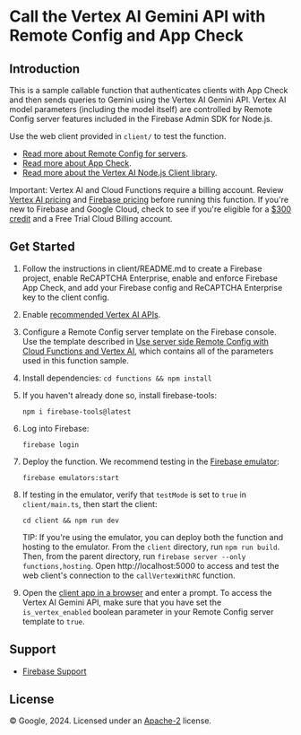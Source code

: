 Call the Vertex AI Gemini API with Remote Config and App Check
==============================================================

Introduction
------------

This is a sample callable function that authenticates clients with App
Check and then sends queries to Gemini using the Vertex AI Gemini API. Vertex
AI model parameters (including the model itself) are controlled by
Remote Config server features included in the Firebase Admin SDK for
Node.js.

Use the web client provided in `client/` to test the function.

- [Read more about Remote Config for servers](https://firebase.google.com/docs/remote-config/server).
- [Read more about App Check](https://firebase.google.com/docs/app-check).
- [Read more about the Vertex AI Node.js Client library](https://cloud.google.com/nodejs/docs/reference/aiplatform/latest).

Important:  Vertex AI and Cloud Functions require a billing account. Review
[Vertex AI pricing](https://cloud.google.com/vertex-ai/pricing) and
[Firebase pricing](https://firebase.google.com/pricing) before running
this function. If you're new to Firebase and Google Cloud, check to see if
you're eligible for a
[$300 credit](https://firebase.google.com/support/faq#pricing-free-trial) and
a Free Trial Cloud Billing account.

Get Started
---------------

 1. Follow the instructions in client/README.md to create a Firebase project,
    enable ReCAPTCHA Enterprise, enable and enforce Firebase App Check, and add
    your Firebase config and ReCAPTCHA Enterprise key to the client config.
 
 2. Enable [recommended Vertex AI APIs](https://console.cloud.google.com/vertex-ai).
 
 3. Configure a Remote Config server template on the Firebase console. Use the template
    described in
    [Use server side Remote Config with Cloud Functions and Vertex
    AI](https://firebase.google.com/docs/remote-config/solution-server#implementation-create-template),
    which contains all of the parameters used in this function sample.
 
 4. Install dependencies: `cd functions && npm install`
 
 5. If you haven't already done so, install firebase-tools:
  
    `npm i firebase-tools@latest`
 
 6. Log into Firebase:
 
    `firebase login`
 
 7. Deploy the function. We recommend testing in the
    [Firebase emulator](https://firebase.google.com/docs/remote-config/solution-server#implementation-deploy-and-test-in-emulator):
 
    `firebase emulators:start`
 
 8. If testing in the emulator, verify that `testMode` is set to `true` in
     `client/main.ts`, then start the client:

    `cd client && npm run dev`

    TIP: If you're using the emulator, you can deploy both the function and hosting
         to the emulator. From the `client` directory, run `npm run build`.
         Then, from the parent directory, run `firebase server --only functions,hosting`.
         Open http://localhost:5000 to access and test the web client's connection
         to the `callVertexWithRC` function.
    
 0. Open the [client app in a browser](http://localhost:5173) and enter a
    prompt. To access the Vertex AI Gemini API, make sure that you have
    set the `is_vertex_enabled` boolean parameter in your Remote Config
    server template to `true`.

Support
-------

- [Firebase Support](https://firebase.google.com/support/)

License
-------

© Google, 2024. Licensed under an [Apache-2](../../LICENSE) license.
